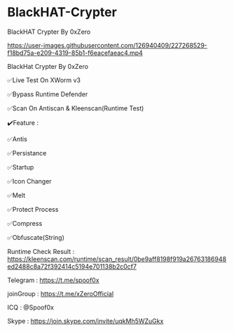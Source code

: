 # BlackHAT-Crypter
BlackHAT Crypter By 0xZero




https://user-images.githubusercontent.com/126940409/227268529-f18bd75a-e209-4319-85b1-f6eacefaeac4.mp4


BlackHat Crypter By 0xZero 

✅Live Test On XWorm v3

✅Bypass Runtime Defender 

✅Scan On Antiscan & Kleenscan(Runtime Test)

✔️Feature : 

✅Antis 

✅Persistance

✅Startup 

✅Icon Changer

✅Melt

✅Protect Process

✅Compress

✅Obfuscate(String)


Runtime Check Result : https://kleenscan.com/runtime/scan_result/0be9aff8198f919a26763186948ed2488c8a72f392414c5194e701138b2c0cf7


Telegram : https://t.me/spoof0x

joinGroup : https://t.me/xZeroOfficial

ICQ : @Spoof0x

Skype : https://join.skype.com/invite/uqkMh5WZuGkx





